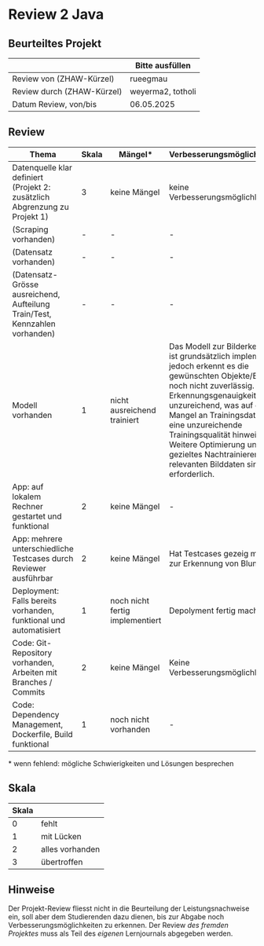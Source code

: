 ﻿# Review 2 Java

## Beurteiltes Projekt

|       | Bitte ausfüllen |
|-------|-----------------|
| Review von (ZHAW-Kürzel) |  rueegmau        |
| Review durch (ZHAW-Kürzel) |     weyerma2, totholi       |
| Datum Review, von/bis |  06.05.2025    |

## Review

| Thema                                                                      | Skala | Mängel* | Verbesserungsmöglichkeiten* |
|----------------------------------------------------------------------------|-------|--------|----------------------------|
| Datenquelle klar definiert (Projekt 2: zusätzlich Abgrenzung zu Projekt 1) | 3  | keine Mängel   | keine Verbesserungsmöglichkeit                       |
| (Scraping vorhanden)                                                         | -  | -   | -                       |
| (Datensatz vorhanden)                                                        | -  | -   | -                       |
| (Datensatz-Grösse ausreichend, Aufteilung Train/Test, Kennzahlen vorhanden)  | -  | - | -                       |
| Modell vorhanden                                                           | 1  | nicht ausreichend trainiert   | Das Modell zur Bilderkennung ist grundsätzlich implementiert, jedoch erkennt es die gewünschten Objekte/Bilder noch nicht zuverlässig. Die Erkennungsgenauigkeit ist unzureichend, was auf einen Mangel an Trainingsdaten oder eine unzureichende Trainingsqualität hinweist. Weitere Optimierung und gezieltes Nachtrainieren mit relevanten Bilddaten sind erforderlich.                       |
| App: auf lokalem Rechner gestartet und funktional                          | 2  | keine Mängel   | -                       |
| App: mehrere unterschiedliche Testcases durch Reviewer ausführbar          | 2  | keine Mängel   | Hat Testcases gezeig mit Bilder zur Erkennung von Blumen                       |
| Deployment: Falls bereits vorhanden, funktional und automatisiert          | 1  | noch nicht fertig implementiert   | Depolyment fertig machen                       |
| Code: Git-Repository vorhanden, Arbeiten mit Branches / Commits            | 2  | keine Mängel   | Keine Verbesserungsmöglichkeiten                       |
| Code: Dependency Management, Dockerfile, Build funktional                  | 1  | noch nicht vorhanden   | -                       |

\* wenn fehlend: mögliche Schwierigkeiten und Lösungen besprechen

## Skala

| Skala |                 |
|-------|-----------------|
| 0     | fehlt           |
| 1     | mit Lücken      |
| 2     | alles vorhanden |
| 3     | übertroffen     |

## Hinweise

Der Projekt-Review fliesst nicht in die Beurteilung der Leistungsnachweise ein, soll aber dem Studierenden dazu dienen, bis zur Abgabe noch Verbesserungsmöglichkeiten zu erkennen. Der Review *des fremden Projektes* muss als Teil des *eigenen* Lernjournals abgegeben werden.
